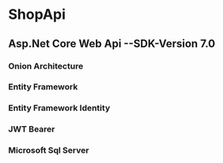 # ShopApi
## Asp.Net Core Web Api --SDK-Version 7.0
### Onion Architecture
### Entity Framework
### Entity Framework Identity
### JWT Bearer
### Microsoft Sql Server
